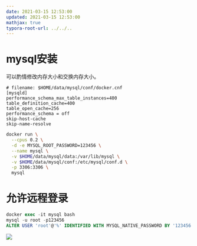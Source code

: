 ```yaml
---
date: 2021-03-15 12:53:00
updated: 2021-03-15 12:53:00
mathjax: true
typora-root-url: ../../..
---
```


# mysql安装

可以酌情修改内存大小和交换内存大小。

```shell
# filename: $HOME/data/mysql/conf/docker.cnf
[mysqld]
performance_schema_max_table_instances=400
table_definition_cache=400
table_open_cache=256
performance_schema = off
skip-host-cache
skip-name-resolve
```

```sh
docker run \
  --cpus 0.2 \
  -d -e MYSQL_ROOT_PASSWORD=123456 \
  --name mysql \
  -v $HOME/data/mysql/data:/var/lib/mysql \
  -v $HOME/data/mysql/conf:/etc/mysql/conf.d \
  -p 3306:3306 \
  mysql
```

# 允许远程登录

```sql
docker exec -it mysql bash
mysql -u root -p123456
ALTER USER 'root'@'%' IDENTIFIED WITH MYSQL_NATIVE_PASSWORD BY '123456';
```



![](/images/image-2021-04-09-16.25.42.031.png)


